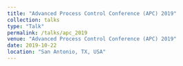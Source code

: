 ```yaml
---
title: "Advanced Process Control Conference (APC) 2019"
collection: talks
type: "Talk"
permalink: /talks/apc_2019
venue: "Advanced Process Control Conference (APC) 2019"
date: 2019-10-22
location: "San Antonio, TX, USA"
---
```

